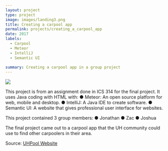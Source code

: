```yaml
---
layout: project
type: project
image: images/landing3.png
title: Creating a carpool app
permalink: projects/creating_a_carpool_app
date: 2017
labels:
  - Carpool
  - Meteor
  - IntelliJ
  - Semantic UI
  
summary: Creating a carpool app in a group project
---
```


<img class="ui image" src="{{ site.baseurl }}/images/landing3.png">

This project is from an assignment done in ICS 314 for the final project. It uses Java coding with HTML with:
●	Meteor: An open source platform for web, mobile and desktop.
●	IntelliJ: A Java IDE to create software. 
●	Semantic UI: A website that gives professional user interface for websites.

This project contained 3 group members:
●	Jonathan
●	Zac
●	Joshua

The final project came out to a carpool app that the UH community could use to find other carpoolers in their area. 

Source: <a href="https://uhpool.github.io/"><i class="large github icon "></i>UHPool Website</a>
